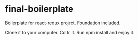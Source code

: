 # final-boilerplate
Boilerplate for react-redux project. Foundation included.

Clone it to your computer.
Cd to it.
Run npm install and enjoy it.
